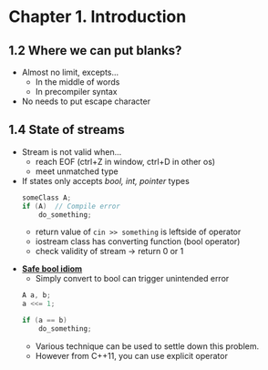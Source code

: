# Chapter 1. Introduction

## 1.2 Where we can put blanks?
* Almost no limit, excepts...
	* In the middle of words
	* In precompiler syntax
* No needs to put escape character

## 1.4 State of streams
* Stream is not valid when...
	* reach EOF (ctrl+Z in window, ctrl+D in other os)
	* meet unmatched type
* If states only accepts *bool, int, pointer* types
	```c++
	someClass A;
	if (A)	// Compile error
		do_something;
	```
	* return value of `cin >> something` is leftside of operator
	* iostream class has converting function (bool operator)
	* check validity of stream -> return 0 or 1

>
* **[Safe bool idiom](http://www.artima.com/cppsource/safebool.html)**
	* Simply convert to bool can trigger unintended error
	```c++
	A a, b;
	a <<= 1;

	if (a == b)
		do_something;
	```
	* Various technique can be used to settle down this problem.
	* However from C++11, you can use explicit operator



	

